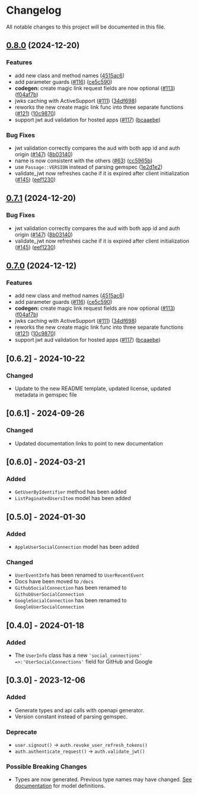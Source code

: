 # Changelog

All notable changes to this project will be documented in this file.

## [0.8.0](https://github.com/passageidentity/passage-ruby/compare/v0.7.1...v0.8.0) (2024-12-20)


### Features

* add new class and method names ([4515ac6](https://github.com/passageidentity/passage-ruby/commit/4515ac647530d193450939e4d727c146c7c970b5))
* add parameter guards ([#116](https://github.com/passageidentity/passage-ruby/issues/116)) ([ce5c590](https://github.com/passageidentity/passage-ruby/commit/ce5c59064f1f223c34121acf1b8c8f99cba4acc2))
* **codegen:** create magic link request fields are now optional ([#113](https://github.com/passageidentity/passage-ruby/issues/113)) ([f04af7b](https://github.com/passageidentity/passage-ruby/commit/f04af7bef874db3aba57c1541cc27210313da997))
* jwks caching with ActiveSupport ([#111](https://github.com/passageidentity/passage-ruby/issues/111)) ([34df698](https://github.com/passageidentity/passage-ruby/commit/34df6989e0f793e8a1cf7b81576ebaf3a2c84f98))
* reworks the new create magic link func into three separate functions ([#121](https://github.com/passageidentity/passage-ruby/issues/121)) ([10c9870](https://github.com/passageidentity/passage-ruby/commit/10c98703a8beda1380fae88bb930a4eb3ed5765b))
* support jwt aud validation for hosted apps ([#117](https://github.com/passageidentity/passage-ruby/issues/117)) ([bcaaebe](https://github.com/passageidentity/passage-ruby/commit/bcaaebe987d9e94d6c79a86261db8e56156b91dc))


### Bug Fixes

* jwt validation correctly compares the aud with both app id and auth origin ([#147](https://github.com/passageidentity/passage-ruby/issues/147)) ([8b03140](https://github.com/passageidentity/passage-ruby/commit/8b031405acb9905479f3a65c836083b845f8113e))
* name is now consistent with the others ([#63](https://github.com/passageidentity/passage-ruby/issues/63)) ([cc5965b](https://github.com/passageidentity/passage-ruby/commit/cc5965b7aa4d5f3341e30deab74ac7a4c4b961ff))
* use `Passage::VERSION` instead of parsing gemspec ([1e2d1e2](https://github.com/passageidentity/passage-ruby/commit/1e2d1e2dcd2deb846394d26d2436e9bd6da01663))
* validate_jwt now refreshes cache if it is expired after client initialization ([#145](https://github.com/passageidentity/passage-ruby/issues/145)) ([eef1230](https://github.com/passageidentity/passage-ruby/commit/eef1230285af8e3c9d1f1eedfdc1332575e98ee3))

## [0.7.1](https://github.com/passageidentity/passage-ruby/compare/v0.7.0...v0.7.1) (2024-12-20)


### Bug Fixes

* jwt validation correctly compares the aud with both app id and auth origin ([#147](https://github.com/passageidentity/passage-ruby/issues/147)) ([8b03140](https://github.com/passageidentity/passage-ruby/commit/8b031405acb9905479f3a65c836083b845f8113e))
* validate_jwt now refreshes cache if it is expired after client initialization ([#145](https://github.com/passageidentity/passage-ruby/issues/145)) ([eef1230](https://github.com/passageidentity/passage-ruby/commit/eef1230285af8e3c9d1f1eedfdc1332575e98ee3))

## [0.7.0](https://github.com/passageidentity/passage-ruby/compare/v0.6.2...v0.7.0) (2024-12-12)


### Features

* add new class and method names ([4515ac6](https://github.com/passageidentity/passage-ruby/commit/4515ac647530d193450939e4d727c146c7c970b5))
* add parameter guards ([#116](https://github.com/passageidentity/passage-ruby/issues/116)) ([ce5c590](https://github.com/passageidentity/passage-ruby/commit/ce5c59064f1f223c34121acf1b8c8f99cba4acc2))
* **codegen:** create magic link request fields are now optional ([#113](https://github.com/passageidentity/passage-ruby/issues/113)) ([f04af7b](https://github.com/passageidentity/passage-ruby/commit/f04af7bef874db3aba57c1541cc27210313da997))
* jwks caching with ActiveSupport ([#111](https://github.com/passageidentity/passage-ruby/issues/111)) ([34df698](https://github.com/passageidentity/passage-ruby/commit/34df6989e0f793e8a1cf7b81576ebaf3a2c84f98))
* reworks the new create magic link func into three separate functions ([#121](https://github.com/passageidentity/passage-ruby/issues/121)) ([10c9870](https://github.com/passageidentity/passage-ruby/commit/10c98703a8beda1380fae88bb930a4eb3ed5765b))
* support jwt aud validation for hosted apps ([#117](https://github.com/passageidentity/passage-ruby/issues/117)) ([bcaaebe](https://github.com/passageidentity/passage-ruby/commit/bcaaebe987d9e94d6c79a86261db8e56156b91dc))

## [0.6.2] - 2024-10-22

### Changed

- Update to the new README template, updated license, updated metadata in gemspec file

## [0.6.1] - 2024-09-26

### Changed

- Updated documentation links to point to new documentation

## [0.6.0] - 2024-03-21

### Added

- `GetUserByIdentifier` method has been added
- `ListPaginatedUsersItem` model has been added

## [0.5.0] - 2024-01-30

### Added

- `AppleUserSocialConnection` model has been added

### Changed

- `UserEventInfo` has been renamed to `UserRecentEvent`
- Docs have been moved to `/docs`
- `GithubSocialConnection` has been renamed to `GithubUserSocialConnection`
- `GoogleSocialConnection` has been renamed to `GoogleUserSocialConnection`

## [0.4.0] - 2024-01-18

### Added

- The `UserInfo` class has a new `'social_connections' =>:'UserSocialConnections'` field for GitHub and Google

## [0.3.0] - 2023-12-06

### Added

- Generate types and api calls with openapi generator.
- Version constant instead of parsing gemspec.

### Deprecate

- `user.signout()` -> `auth.revoke_user_refresh_tokens()`
- `auth.authenticate_request()` -> `auth.validate_jwt()`

### Possible Breaking Changes

- Types are now generated. Previous type names may have changed. [See documentation](https://github.com/passageidentity/passage-ruby/tree/main/docs/generated) for model definitions.
